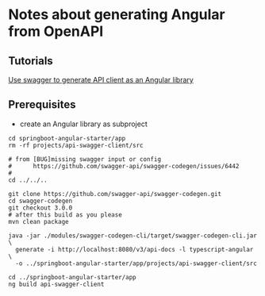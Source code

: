 # Notes about generating Angular from OpenAPI

## Tutorials

[Use swagger to generate API client as an Angular library](https://medium.com/sohoffice/the-api-first-strategy-use-swagger-to-generate-api-client-as-an-angular-library-66964ea43587)

## Prerequisites

* create an Angular library as subproject

```
cd springboot-angular-starter/app
rm -rf projects/api-swagger-client/src
```

```
# from [BUG]missing swagger input or config
#      https://github.com/swagger-api/swagger-codegen/issues/6442
# 
cd ../../..

git clone https://github.com/swagger-api/swagger-codegen.git
cd swagger-codegen
git checkout 3.0.0
# after this build as you please
mvn clean package

java -jar ./modules/swagger-codegen-cli/target/swagger-codegen-cli.jar \
  generate -i http://localhost:8080/v3/api-docs -l typescript-angular \
  -o ../springboot-angular-starter/app/projects/api-swagger-client/src
```

```
cd ../springboot-angular-starter/app
ng build api-swagger-client
```
